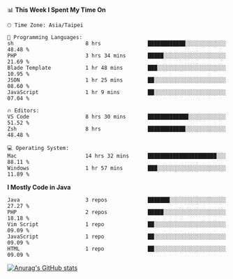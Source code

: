 <!--
<table>
  <tr>
    <td>
      <img src="./devcard.svg" alt="A dev card" width="400" hight="100%">
    </td>
    <td>
      <p>### Hi there 👋</p>
      <p>**treevel/treevel** is a ✨ _special_ ✨ repository because its `README.md` (this file) appears on your GitHub profile.</p>
      <p>Here are some ideas to get you started:</p>
      <p>- 🔭 I’m currently working on ...</p>
      <p>- 🌱 I’m currently learning ...</p>
      <p>- 👯 I’m looking to collaborate on ...</p>
      <p>- 🤔 I’m looking for help with ...</p>
      <p>- 💬 Ask me about ...</p>
      <p>- 📫 How to reach me: ...</p>
      <p>- 😄 Pronouns: ...</p>
      <p>- ⚡ Fun fact: ...</p>
    </td>
  </tr>
</table>
-->

<!--START_SECTION:waka-->
📊 **This Week I Spent My Time On** 

```text
🕑︎ Time Zone: Asia/Taipei

💬 Programming Languages: 
sh                       8 hrs               ████████████░░░░░░░░░░░░░   48.48 % 
PHP                      3 hrs 34 mins       █████░░░░░░░░░░░░░░░░░░░░   21.69 % 
Blade Template           1 hr 48 mins        ███░░░░░░░░░░░░░░░░░░░░░░   10.95 % 
JSON                     1 hr 25 mins        ██░░░░░░░░░░░░░░░░░░░░░░░   08.60 % 
JavaScript               1 hr 9 mins         ██░░░░░░░░░░░░░░░░░░░░░░░   07.04 % 

🔥 Editors: 
VS Code                  8 hrs 30 mins       █████████████░░░░░░░░░░░░   51.52 % 
Zsh                      8 hrs               ████████████░░░░░░░░░░░░░   48.48 % 

💻 Operating System: 
Mac                      14 hrs 32 mins      ██████████████████████░░░   88.11 % 
Windows                  1 hr 57 mins        ███░░░░░░░░░░░░░░░░░░░░░░   11.89 % 
```

**I Mostly Code in Java** 

```text
Java                     3 repos             ███████░░░░░░░░░░░░░░░░░░   27.27 % 
PHP                      2 repos             █████░░░░░░░░░░░░░░░░░░░░   18.18 % 
Vim Script               1 repo              ██░░░░░░░░░░░░░░░░░░░░░░░   09.09 % 
JavaScript               1 repo              ██░░░░░░░░░░░░░░░░░░░░░░░   09.09 % 
HTML                     1 repo              ██░░░░░░░░░░░░░░░░░░░░░░░   09.09 % 
```




<!--END_SECTION:waka-->

<!-- GitHub Stats Card-->
[![Anurag's GitHub stats](https://github-readme-stats.vercel.app/api?username=treevel&show_icons=true&theme=monokai&count_private=true)](https://github.com/anuraghazra/github-readme-stats)
